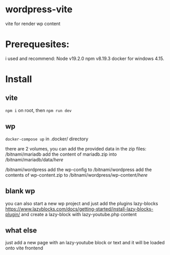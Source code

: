 # wordpress-vite
vite for render wp content

# Prerequesites:
i used and recommend:
Node v19.2.0
npm v8.19.3
docker for windows 4.15.

# Install

## vite
`npm i` on root, then
`npm run dev`

## wp
`docker-compose up` in .docker/ directory

there are 2 volumes, you can add the provided data in the zip files:
/bitnami/mariadb
add the content of mariadb.zip into /bitnami/mariadb/data/*here*

/bitnami/wordpress
add the wp-config to /bitnami/wordpress
add the contents of wp-content.zip to /bitnami/wordpress/wp-content/*here*

## blank wp
you can also start a new wp project and just add the plugins
lazy-blocks https://www.lazyblocks.com/docs/getting-started/install-lazy-blocks-plugin/
and create a lazy-block with lazy-youtube.php content

## what else
just add a new page with an lazy-youtube block or text and it will be loaded onto vite frontend